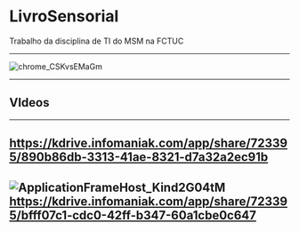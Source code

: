 ﻿# LivroSensorial
Trabalho da disciplina de TI do MSM na FCTUC

---
![chrome_CSKvsEMaGm](https://github.com/jmartsdesign/LivroSensorial/assets/57221659/ad12524d-14c9-4363-bde7-0b158d11cecf)

---
## VIdeos
---

https://kdrive.infomaniak.com/app/share/723395/890b86db-3313-41ae-8321-d7a32a2ec91b
---
![ApplicationFrameHost_Kind2G04tM](https://github.com/jmartsdesign/LivroSensorial/assets/57221659/d8ddd2bc-f5c6-41df-835a-49137319b6df)
https://kdrive.infomaniak.com/app/share/723395/bfff07c1-cdc0-42ff-b347-60a1cbe0c647
---
